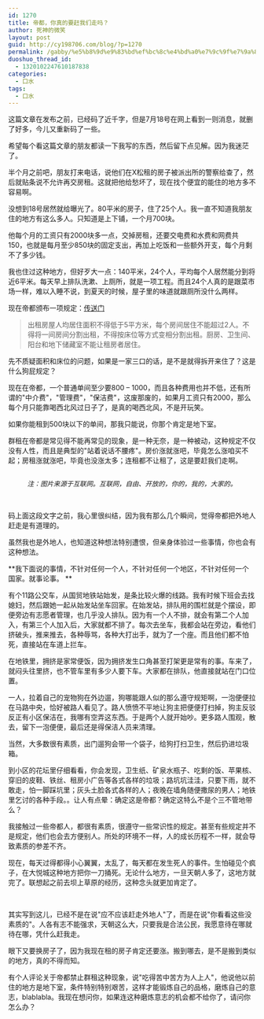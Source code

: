 ```yaml
---
id: 1270
title: 帝都，你真的要赶我们走吗？
author: 死神的微笑
layout: post
guid: http://cy198706.com/blog/?p=1270
permalink: /gabby/%e5%b8%9d%e9%83%bd%ef%bc%8c%e4%bd%a0%e7%9c%9f%e7%9a%84%e8%a6%81%e8%b5%b6%e6%88%91%e4%bb%ac%e8%b5%b0%e5%90%97%ef%bc%9f/
duoshuo_thread_id:
  - 1320102247610187838
categories:
  - 口水
tags:
  - 口水
---
```

这篇文章在发布之前，已经码了近千字，但是7月18号在网上看到一则消息，就删了好多，今儿又重新码了一些。

希望每个看这篇文章的朋友都读一下我写的东西，然后留下点见解。因为我迷茫了。

<!--more-->

半个月之前吧，朋友打来电话，说他们在X松租的房子被派出所的警察给查了，然后就贴条说不允许再交房租。这就把他给愁坏了，现在找个便宜的能住的地方多不容易啊。

没想到18号居然就给曝光了。80平米的房子，住了25个人。我一直不知道我朋友住的地方有这么多人。只知道是上下铺，一个月700块。

他每个月的工资只有2000块多一点，交掉房租，还要交电费和水费和网费共150，也就是每月至少850块的固定支出，再加上吃饭和一些额外开支，每个月剩不了多少钱。

我也住过这种地方，但好歹大一点：140平米，24个人，平均每个人居然能分到将近6平米。每天早上排队洗漱、上厕所，就是一项工程。而且24个人真的是跟菜市场一样，难以入睡不说，到夏天的时候，屋子里的味道就跟厕所没什么两样。

现在帝都颁布一项规定：[传送门][1]

> 出租房屋人均居住面积不得低于5平方米，每个房间居住不能超过2人。不得将一间房间分割出租，不得按床位等方式变相分割出租。厨房、卫生间、阳台和地下储藏室不能让租房者居住。

先不质疑面积和床位的问题，如果是一家三口的话，是不是就得拆开来住了？这是什么狗屁规定？

现在在帝都，一个普通单间至少要800 &ndash; 1000，而且各种费用也并不低，还有所谓的"中介费"，"管理费"，"保洁费"，这废那废的，如果月工资只有2000，那么每个月只能靠喝西北风过日子了，是真的喝西北风，不是开玩笑。

如果你能租到500块以下的单间，那我只能说，你那个肯定是地下室。

群租在帝都是常见得不能再常见的现象，是一种无奈，是一种被动，这种规定不仅没有人性，而且是典型的"站着说话不腰疼"。房价涨就涨吧，毕竟怎么涨咱买不起；房租涨就涨吧，毕竟也没涨太多；连租都不让租了，这是要赶我们走啊。

<p style="text-align: center">
  <img alt="" src="http://cy198706.com/blog/wp-content/uploads/2013/07/6812de56jw1e6qsild99rj20c808mgmz.jpg" />
</p>

<p style="text-align: center">
  <span style="font-size:10pt"><em>注：图片来源于互联网。互联网，自由、开放的，你的，我的，大家的。 </em></span>
</p>

&nbsp;

码上面这段文字之前，我心里很纠结，因为我有那么几个瞬间，觉得帝都把外地人赶走是有道理的。

虽然我也是外地人，也知道这种想法特别遭恨，但亲身体验过一些事情，你也会有这种想法。

**我下面说的事情，不针对任何一个人，不针对任何一个地区，不针对任何一个国家。就事论事。 **

有个11路公交车，从国贸地铁站始发，是条比较火爆的线路。我有时候下班会去找媳妇，然后跟她一起从始发站坐车回家。在始发站，排队用的围栏就是个摆设，即便旁边有志愿者管理，也几乎没人排队。因为有一个人不排，就会有第二个人加入，有第三个人加入后，大家就都不排了。每次去坐车，我都会站在旁边，看他们挤破头，推来推去，各种辱骂，各种大打出手，就为了一个座。而且他们都不怕死，直接站在车道上拦车。

在地铁里，拥挤是家常便饭，因为拥挤发生口角甚至打架更是常有的事。车来了，就闷头往里挤，也不管车里有多少人要下车。大家都在排队，他直接就站在门口位置。

一人，拉着自己的宠物狗在外边遛，狗哪能跟人似的那么遵守规矩啊，一泡便便拉在马路中央，恰好被路人看见了。路人愤愤不平地让狗主把便便打扫掉，狗主反驳反正有小区保洁在，我哪有空弄这东西。于是两个人就开始吵。更多路人围观，散去，留下一泡便便，最后还是得保洁人员来清理。

当然，大多数很有素质，出门遛狗会带一个袋子，给狗打扫卫生，然后扔进垃圾箱。

到小区的花坛里仔细看看，你会发现，卫生纸、矿泉水瓶子、吃剩的饭、苹果核、穿旧的皮鞋、铁丝、租房小广告等各式各样的垃圾；路坑坑洼洼，只要下雨，就不敢走，怕一脚踩坑里；灰头土脸各式各样的人；夜晚在墙角随便撒尿的男人；地铁里乞讨的各种手段。。让人有点晕：确定这是帝都？确定这特么不是个三不管地带么？

我接触过一些帝都人，都很有素质，很遵守一些常识性的规定。甚至有些规定并不是规定，他们也会去方便别人。所处的环境不一样，人的成长历程不一样，就会导致素质的参差不齐。

现在，每天过得都得小心翼翼，太乱了，每天都在发生死人的事件。生怕碰见个疯子，在大悦城这种地方把你一刀捅死。无论什么地方，一旦天朝人多了，这地方就完了。联想起之前去坝上草原的经历，这种念头就更加肯定了。

&nbsp;

其实写到这儿，已经不是在说"应不应该赶走外地人"了，而是在说"你看看这些没素质的"。人各有志不能强求，天朝这么大，只要我是合法公民，我愿意待在哪就待在哪，凭什么赶我走。

眼下又要换房子了，因为我现在租的房子肯定还要涨。搬到哪去，是不是搬到类似的地方，真的不得而知。

有个人评论关于帝都禁止群租这种现象，说"吃得苦中苦方为人上人"，他说他以前住的地方是地下室，条件特别特别艰苦，这样才能锻炼自己的品格，磨炼自己的意志，blablabla。我现在想问你，如果连这种磨炼意志的机会都不给你了，请问你怎么办？

 [1]: http://hb.people.com.cn/utf-8/n/2013/0719/c192237-19107665.html